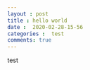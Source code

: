 ```yaml
---
layout : post
title : hello world
date :  2020-02-28-15-56
categories :  test
comments: true
---
```


test



